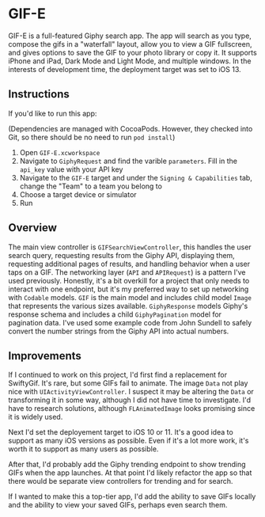 # GIF-E

GIF-E is a full-featured Giphy search app. The app will search as you type, compose the gifs in a "waterfall" layout, allow you to view a GIF fullscreen, and gives options to save the GIF to your photo library or copy it. It supports iPhone and iPad, Dark Mode and Light Mode, and multiple windows. In the interests of development time, the deployment target was set to iOS 13.

## Instructions

If you'd like to run this app: 

(Dependencies are managed with CocoaPods. However, they checked into Git, so there should be no need to run `pod install`)

1. Open `GIF-E.xcworkspace`
2. Navigate to `GiphyRequest` and find the varible `parameters`. Fill in the `api_key` value with your API key
3. Navigate to the `GIF-E` target and under the `Signing & Capabilities` tab, change the "Team" to a team you belong to 
4. Choose a target device or simulator
5. Run


## Overview

The main view controller is `GIFSearchViewController`, this handles the user search query, requesting results from the Giphy API, displaying them, requesting additional pages of results, and handling behavior when a user taps on a GIF. The networking layer  (`API` and `APIRequest`) is a pattern I've used previously. Honestly, it's a bit overkill for a project that only needs to interact with one endpoint, but it's my preferred way to set up networking with `Codable` models. `GIF` is the main model and includes child model `Image` that represents the various sizes available. `GiphyResponse` models Giphy's response schema and includes a child `GiphyPagination` model for pagination data. I've used some example code from John Sundell to safely convert the number strings from the Giphy API into actual numbers. 


## Improvements

If I continued to work on this project, I'd first find a replacement for SwiftyGif. It's rare, but some GIFs fail to animate. The image `Data` not play nice with `UIActivityViewController`. I suspect it may be altering the `Data` or transforming it in some way, although I did not have time to investigate. I'd have to research solutions, although `FLAnimatedImage` looks promising since it is widely used.

Next I'd set the deployement target to iOS 10 or 11. It's a good idea to support as many iOS versions as possible. Even if it's a lot more work, it's worth it to support as many users as possible.

After that, I'd probably add the Giphy trending endpoint to show trending GIFs when the app launches. At that point I'd likely refactor the app so that there would be separate view controllers for trending and for search.

If I wanted to make this a top-tier app, I'd add the ability to save GIFs locally and the ability to view your saved GIFs, perhaps even search them.